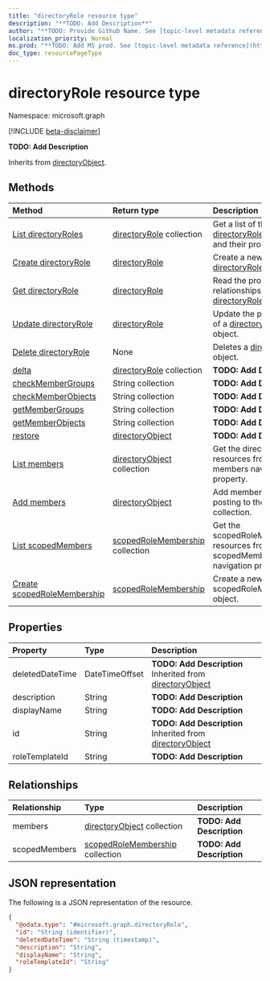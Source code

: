 ```yaml
---
title: "directoryRole resource type"
description: "**TODO: Add Description**"
author: "**TODO: Provide Github Name. See [topic-level metadata reference](https://msgo.azurewebsites.net/add/document/guidelines/metadata.html#topic-level-metadata)**"
localization_priority: Normal
ms.prod: "**TODO: Add MS prod. See [topic-level metadata reference](https://msgo.azurewebsites.net/add/document/guidelines/metadata.html#topic-level-metadata)**"
doc_type: resourcePageType
---
```


# directoryRole resource type

Namespace: microsoft.graph

[!INCLUDE [beta-disclaimer](../../includes/beta-disclaimer.md)]

**TODO: Add Description**


Inherits from [directoryObject](../resources/directoryobject.md).

## Methods
|Method|Return type|Description|
|:---|:---|:---|
|[List directoryRoles](../api/directoryrole-list.md)|[directoryRole](../resources/directoryrole.md) collection|Get a list of the [directoryRole](../resources/directoryrole.md) objects and their properties.|
|[Create directoryRole](../api/directoryrole-post-directoryroles.md)|[directoryRole](../resources/directoryrole.md)|Create a new [directoryRole](../resources/directoryrole.md) object.|
|[Get directoryRole](../api/directoryrole-get.md)|[directoryRole](../resources/directoryrole.md)|Read the properties and relationships of a [directoryRole](../resources/directoryrole.md) object.|
|[Update directoryRole](../api/directoryrole-update.md)|[directoryRole](../resources/directoryrole.md)|Update the properties of a [directoryRole](../resources/directoryrole.md) object.|
|[Delete directoryRole](../api/directoryrole-delete.md)|None|Deletes a [directoryRole](../resources/directoryrole.md) object.|
|[delta](../api/directoryrole-delta.md)|[directoryRole](../resources/directoryrole.md) collection|**TODO: Add Description**|
|[checkMemberGroups](../api/directoryrole-checkmembergroups.md)|String collection|**TODO: Add Description**|
|[checkMemberObjects](../api/directoryrole-checkmemberobjects.md)|String collection|**TODO: Add Description**|
|[getMemberGroups](../api/directoryrole-getmembergroups.md)|String collection|**TODO: Add Description**|
|[getMemberObjects](../api/directoryrole-getmemberobjects.md)|String collection|**TODO: Add Description**|
|[restore](../api/directoryrole-restore.md)|[directoryObject](../resources/directoryobject.md)|**TODO: Add Description**|
|[List members](../api/directoryrole-list-members.md)|[directoryObject](../resources/directoryobject.md) collection|Get the directoryObject resources from the members navigation property.|
|[Add members](../api/directoryrole-post-members.md)|[directoryObject](../resources/directoryobject.md)|Add members by posting to the members collection.|
|[List scopedMembers](../api/directoryrole-list-scopedmembers.md)|[scopedRoleMembership](../resources/scopedrolemembership.md) collection|Get the scopedRoleMembership resources from the scopedMembers navigation property.|
|[Create scopedRoleMembership](../api/directoryrole-post-scopedmembers.md)|[scopedRoleMembership](../resources/scopedrolemembership.md)|Create a new scopedRoleMembership object.|

## Properties
|Property|Type|Description|
|:---|:---|:---|
|deletedDateTime|DateTimeOffset|**TODO: Add Description** Inherited from [directoryObject](../resources/directoryobject.md)|
|description|String|**TODO: Add Description**|
|displayName|String|**TODO: Add Description**|
|id|String|**TODO: Add Description** Inherited from [directoryObject](../resources/directoryobject.md)|
|roleTemplateId|String|**TODO: Add Description**|

## Relationships
|Relationship|Type|Description|
|:---|:---|:---|
|members|[directoryObject](../resources/directoryobject.md) collection|**TODO: Add Description**|
|scopedMembers|[scopedRoleMembership](../resources/scopedrolemembership.md) collection|**TODO: Add Description**|

## JSON representation
The following is a JSON representation of the resource.
<!-- {
  "blockType": "resource",
  "keyProperty": "id",
  "@odata.type": "microsoft.graph.directoryRole",
  "baseType": "Microsoft.DirectoryServices.directoryObject",
  "openType": true
}
-->
``` json
{
  "@odata.type": "#microsoft.graph.directoryRole",
  "id": "String (identifier)",
  "deletedDateTime": "String (timestamp)",
  "description": "String",
  "displayName": "String",
  "roleTemplateId": "String"
}
```

